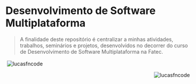 # Desenvolvimento de Software Multiplataforma

> A finalidade deste repositório é centralizar a minhas atividades, trabalhos, seminários e projetos, desenvolvidos no decorrer do curso de Desenvolvimento de Software Multiplataforma na Fatec.




<p>&nbsp;<img align="center" src="https://github-readme-stats.vercel.app/api?username=lucasfncode&show_icons=true&locale=en" alt="lucasfncode" /></p>
<p><img align="right" src="https://github-readme-stats.vercel.app/api/top-langs?username=lucasfncode&show_icons=true&locale=en&layout=compact" alt="lucasfncode" /></p>

